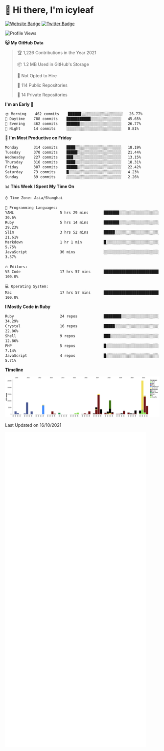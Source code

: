 # 👋 Hi there, I'm icyleaf

[![Website Badge](https://img.shields.io/badge/-icyleaf.com-444444?style=flat&logo=Google-Chrome&logoColor=f2f2f2&link=https://icyleaf.com)](https://icyleaf.com)
[![Twitter Badge](https://img.shields.io/badge/-@icyleaf-1da1f2?style=flat&labelColor=1ca0f1&logo=twitter&logoColor=white&link=https://twitter.com/icyleaf)](https://twitter.com/icyleaf)

<!--START_SECTION:waka-->
![Profile Views](http://img.shields.io/badge/Profile%20Views-2-blue)

**🐱 My GitHub Data** 

> 🏆 1,226 Contributions in the Year 2021
 > 
> 📦 1.2 MB Used in GitHub's Storage 
 > 
> 🚫 Not Opted to Hire
 > 
> 📜 114 Public Repositories 
 > 
> 🔑 14 Private Repositories  
 > 
**I'm an Early 🐤** 

```text
🌞 Morning    462 commits    ██████░░░░░░░░░░░░░░░░░░░   26.77% 
🌆 Daytime    788 commits    ███████████░░░░░░░░░░░░░░   45.65% 
🌃 Evening    462 commits    ██████░░░░░░░░░░░░░░░░░░░   26.77% 
🌙 Night      14 commits     ░░░░░░░░░░░░░░░░░░░░░░░░░   0.81%

```
📅 **I'm Most Productive on Friday** 

```text
Monday       314 commits    ████░░░░░░░░░░░░░░░░░░░░░   18.19% 
Tuesday      370 commits    █████░░░░░░░░░░░░░░░░░░░░   21.44% 
Wednesday    227 commits    ███░░░░░░░░░░░░░░░░░░░░░░   13.15% 
Thursday     316 commits    ████░░░░░░░░░░░░░░░░░░░░░   18.31% 
Friday       387 commits    █████░░░░░░░░░░░░░░░░░░░░   22.42% 
Saturday     73 commits     █░░░░░░░░░░░░░░░░░░░░░░░░   4.23% 
Sunday       39 commits     ░░░░░░░░░░░░░░░░░░░░░░░░░   2.26%

```


📊 **This Week I Spent My Time On** 

```text
⌚︎ Time Zone: Asia/Shanghai

💬 Programming Languages: 
YAML                     5 hrs 29 mins       ███████░░░░░░░░░░░░░░░░░░   30.6% 
Ruby                     5 hrs 14 mins       ███████░░░░░░░░░░░░░░░░░░   29.23% 
Slim                     3 hrs 52 mins       █████░░░░░░░░░░░░░░░░░░░░   21.61% 
Markdown                 1 hr 1 min          █░░░░░░░░░░░░░░░░░░░░░░░░   5.75% 
JavaScript               36 mins             ░░░░░░░░░░░░░░░░░░░░░░░░░   3.37%

🔥 Editors: 
VS Code                  17 hrs 57 mins      █████████████████████████   100.0%

💻 Operating System: 
Mac                      17 hrs 57 mins      █████████████████████████   100.0%

```

**I Mostly Code in Ruby** 

```text
Ruby                     24 repos            ████████░░░░░░░░░░░░░░░░░   34.29% 
Crystal                  16 repos            █████░░░░░░░░░░░░░░░░░░░░   22.86% 
Shell                    9 repos             ███░░░░░░░░░░░░░░░░░░░░░░   12.86% 
PHP                      5 repos             █░░░░░░░░░░░░░░░░░░░░░░░░   7.14% 
JavaScript               4 repos             █░░░░░░░░░░░░░░░░░░░░░░░░   5.71%

```


**Timeline**

![Chart not found](https://raw.githubusercontent.com/icyleaf/icyleaf/main/charts/bar_graph.png) 


 Last Updated on 16/10/2021
<!--END_SECTION:waka-->

![Metrics](https://github.com/icyleaf/icyleaf/blob/main/github-metrics.svg)
